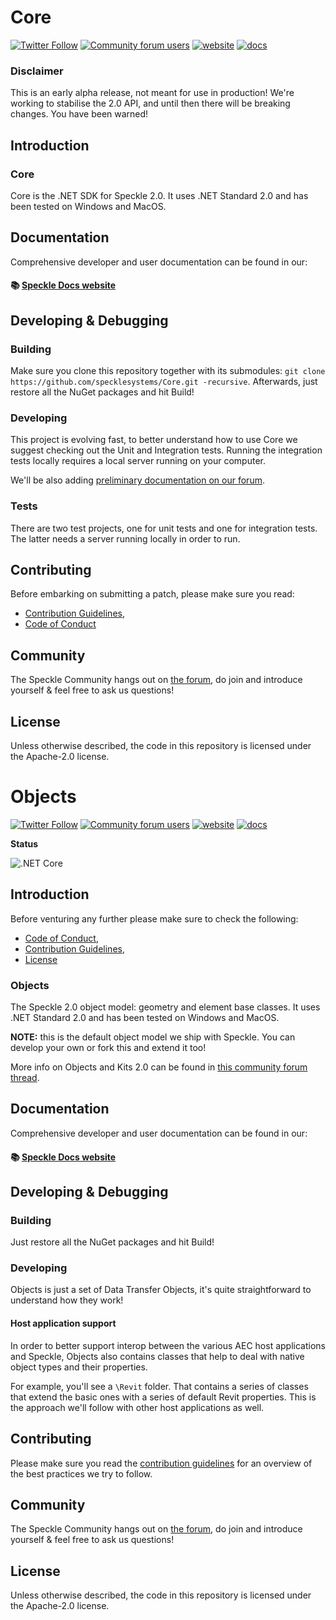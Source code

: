 # Core

[![Twitter Follow](https://img.shields.io/twitter/follow/SpeckleSystems?style=social)](https://twitter.com/SpeckleSystems) [![Community forum users](https://img.shields.io/discourse/users?server=https%3A%2F%2Fdiscourse.speckle.works&style=flat-square&logo=discourse&logoColor=white)](https://discourse.speckle.works) [![website](https://img.shields.io/badge/https://-speckle.systems-royalblue?style=flat-square)](https://speckle.systems) [![docs](https://img.shields.io/badge/docs-speckle.guide-orange?style=flat-square&logo=read-the-docs&logoColor=white)](https://speckle.guide/dev/)

### **Disclaimer**

This is an early alpha release, not meant for use in production! We're working to stabilise the 2.0 API, and until then there will be breaking changes. You have been warned!

## Introduction

### Core

Core is the .NET SDK for Speckle 2.0. It uses .NET Standard 2.0 and has been tested on Windows and MacOS.

## Documentation

Comprehensive developer and user documentation can be found in our:

#### 📚 [Speckle Docs website](https://speckle.guide/dev/)

## Developing & Debugging

### Building

Make sure you clone this repository together with its submodules: `git clone https://github.com/specklesystems/Core.git -recursive`.
Afterwards, just restore all the NuGet packages and hit Build!

### Developing

This project is evolving fast, to better understand how to use Core we suggest checking out the Unit and Integration tests. Running the integration tests locally requires a local server running on your computer.

We'll be also adding [preliminary documentation on our forum](https://discourse.speckle.works/c/speckle-insider/10).

### Tests

There are two test projects, one for unit tests and one for integration tests. The latter needs a server running locally in order to run.

## Contributing

Before embarking on submitting a patch, please make sure you read:

- [Contribution Guidelines](CONTRIBUTING.md),
- [Code of Conduct](CODE_OF_CONDUCT.md)

## Community

The Speckle Community hangs out on [the forum](https://discourse.speckle.works), do join and introduce yourself & feel free to ask us questions!

## License

Unless otherwise described, the code in this repository is licensed under the Apache-2.0 license.

# Objects

[![Twitter Follow](https://img.shields.io/twitter/follow/SpeckleSystems?style=social)](https://twitter.com/SpeckleSystems) [![Community forum users](https://img.shields.io/discourse/users?server=https%3A%2F%2Fdiscourse.speckle.works&style=flat-square&logo=discourse&logoColor=white)](https://discourse.speckle.works) [![website](https://img.shields.io/badge/https://-speckle.systems-royalblue?style=flat-square)](https://speckle.systems) [![docs](https://img.shields.io/badge/docs-speckle.guide-orange?style=flat-square&logo=read-the-docs&logoColor=white)](https://speckle.guide/dev/)

**Status**

![.NET Core](https://github.com/specklesystems/Objects/workflows/.NET%20Core/badge.svg)


## Introduction

Before venturing any further please make sure to check the following:

- [Code of Conduct](CODE_OF_CONDUCT.md),
- [Contribution Guidelines](CONTRIBUTING.md),
- [License](LICENSE)

### Objects

The Speckle 2.0 object model: geometry and element base classes. It uses .NET Standard 2.0 and has been tested on Windows and MacOS.

**NOTE:** this is the default object model we ship with Speckle. You can develop your own or fork this and extend it too!

More info on Objects and Kits 2.0 can be found in [this community forum thread](https://discourse.speckle.works/t/introducing-kits-2-0/710/34).

## Documentation

Comprehensive developer and user documentation can be found in our:

#### 📚 [Speckle Docs website](https://speckle.guide/dev/)

## Developing & Debugging

### Building

Just restore all the NuGet packages and hit Build!

### Developing

Objects is just a set of Data Transfer Objects, it's quite straightforward to understand how they work!

#### Host application support

In order to better support interop between the various AEC host applications and Speckle, Objects also contains classes that help to deal with native object types and their properties.

For example, you'll see a `\Revit` folder. That contains a series of classes that extend the basic ones with a series of default Revit properties. This is the approach we'll follow with other host applications as well.

## Contributing

Please make sure you read the [contribution guidelines](CONTRIBUTING.md) for an overview of the best practices we try to follow.

## Community

The Speckle Community hangs out on [the forum](https://discourse.speckle.works), do join and introduce yourself & feel free to ask us questions!

## License

Unless otherwise described, the code in this repository is licensed under the Apache-2.0 license.
